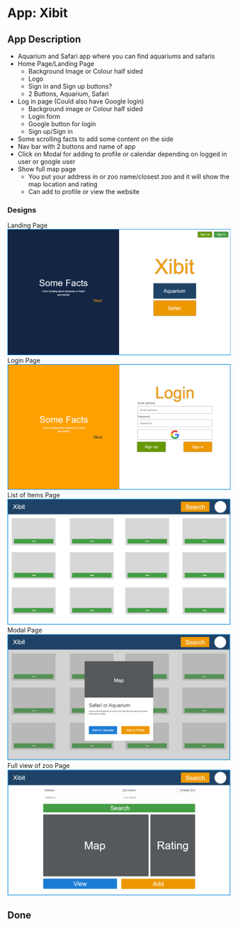 # App: Xibit

## App Description

- Aquarium and Safari app where you can find aquariums and safaris
- Home Page/Landing Page
  - Background Image or Colour half sided
  - Logo
  - Sign in and Sign up buttons?
  - 2 Buttons, Aquarium, Safari
- Log in page (Could also have Google login)
  - Background image or Colour half sided
  - Login form
  - Google button for login
  - Sign up/Sign in
- Some scrolling facts to add some content on the side
- Nav bar with 2 buttons and name of app
- Click on Modal for adding to profile or calendar depending on logged in user or google user
- Show full map page
  - You put your address in or zoo name/closest zoo and it will show the map location and rating
  - Can add to profile or view the website

### Designs

Landing Page
![alt text](./designs/landing-page.png "Landing Page Design")
Login Page
![alt text](./designs/login-page.png "Landing Page Design")
List of Items Page
![alt text](./designs/list-of-items-page.png "Landing Page Design")
Modal Page
![alt text](./designs/modal-clicked-on-item.png "Landing Page Design")
Full view of zoo Page
![alt text](./designs/full-view-of-zoo.png "Landing Page Design")

## Done
